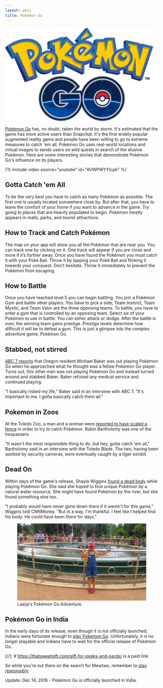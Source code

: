 ```yaml
---
layout: post
title: Pokémon Go
---
```


![Pokémon Go)](/static/2016/pokemon-go-logo.png)

[Pokémon Go](http://www.pokemongo.com/) has, no doubt, taken the world by storm. It's estimated that the game has more active users than Snapchat. It's the first widely popular augmented reality game and people have been willing to go to extreme measures to catch 'em all. Pokémon Go uses real-world locations and virtual images to sends users on wild quests in search of the elusive Pokémon. Here are some interesting stories that demonstrate Pokémon Go's influence on its players.

{% include video source="youtube" id="AVWPWYYIcpk" %}

## Gotta Catch 'em All

To be the very best you have to catch as many Pokémon as possible. The first one is usually located somewhere close by. But after that, you have to leave the comfort of your home if you want to advance in the game. Try going to places that are heavily populated to begin. Pokémon mostly appears in malls, parks, and tourist attractions.

## How to Track and Catch Pokémon

The map on your app will show you all the Pokémon that are near you. You can track one by clicking on it. One track will appear if you are close and more if it’s further away. Once you have found the Pokémon you must catch it with your Poké Ball. Throw it by tapping your Poké Ball and flicking it towards your conquest. Don’t hesitate. Throw it immediately to prevent the Pokémon from escaping.

## How to Battle

Once you have reached level 5 you can begin battling. You join a Pokémon Gym and battle other players. You have to pick a side; Team Instinct, Team Mystic, and Team Valor are the three opposing teams. To battle, you have to enter a gym that is controlled by an opposing team. Select six of your Pokémon to use in battle. You can either attack or dodge. After the battle is over, the winning team gains prestige. Prestige levels determine how difficult it will be to defeat a gym. This is just a glimpse into the complex adventure game, Pokémon Go.

## Stabbed, not stirred

[ABC 7 reports](http://abc7.com/news/pokemon-go-player-stabbed-keeps-playing/1428184/) that Oregon resident Michael Baker was out playing Pokémon Go when he approached what he thought was a fellow Pokémon Go player. Turns out, this other man was not playing Pokémon Go and instead turned around and stabbed Baker. Baker refused any medical service and continued playing. 

"I basically risked my life," Baker said in an interview with ABC 7. "It's important to me. I gotta basically catch them all."

## Pokemon in Zoos

At the Toledo Zoo, a man and a woman were [reported to have scaled a fence](http://www.toledoblade.com/Police-Fire/2016/07/14/Pair-of-Pokemon-Go-players-arrested-at-Toledo-Zoo.html) in order to try to catch Pokémon. Robin Bartholomy was one of the trespassers.

"It wasn't the most responsible thing to do, but hey, gotta catch 'em all," Bartholomy said in an interview with the Toledo Blade. The two, having been spotted by security cameras, were eventually caught by a tiger exhibit.

## Dead On

Within days of the game's release, Shayla Wiggins [found a dead body](http://money.cnn.com/2016/07/09/technology/pokemon-go-dead-body/) while playing Pokémon Go. She said she hoped to find unique Pokémon by a natural water resource. She might have found Pokémon by the river, but she found something else too.

"I probably would have never gone down there if it weren't for this game," Wiggins told CNNMoney. "But in a way, I'm thankful. I feel like I helped find his body. He could have been there for days."

<figure>
  <img src="/static/2016/laaija-pokemon.jpg" alt="Laaija's Pokémon Go Adventure." loading="lazy">
  <figcaption>
    Laaija's Pokémon Go Adventure.
  </figcaption>
</figure>

## Pokémon Go in India

In the early days of its release, even though it is not officially launched, Indians were fortunate enough to [play Pokémon Go](http://gadgets.ndtv.com/games/features/playing-pokemon-go-in-india-heres-everything-you-need-to-know-858349). Unfortunately, it is no longer playable and Indians have to wait for the official release of Pokémon Go.

[//]: # https://thatsweetgift.com/gift-for-geeks-and-nerds/ is a paid link.

So while you're out there on the search for Mewtwo, remember to [play responsibly](https://thatsweetgift.com/gift-for-geeks-and-nerds/).

Update: Dec 14, 2016 - Pokémon Go is officially launched in India.
